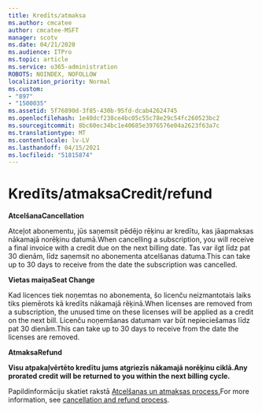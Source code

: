 ```yaml
---
title: Kredīts/atmaksa
ms.author: cmcatee
author: cmcatee-MSFT
manager: scotv
ms.date: 04/21/2020
ms.audience: ITPro
ms.topic: article
ms.service: o365-administration
ROBOTS: NOINDEX, NOFOLLOW
localization_priority: Normal
ms.custom:
- "897"
- "1500035"
ms.assetid: 5f76890d-3f85-430b-95fd-dcab42624745
ms.openlocfilehash: 1e40dcf238ce4bc05c55c78e29c54fc260523bc2
ms.sourcegitcommit: 8bc60ec34bc1e40685e3976576e04a2623f63a7c
ms.translationtype: MT
ms.contentlocale: lv-LV
ms.lasthandoff: 04/15/2021
ms.locfileid: "51815874"
---
```

# <a name="creditrefund"></a><span data-ttu-id="b30cc-102">Kredīts/atmaksa</span><span class="sxs-lookup"><span data-stu-id="b30cc-102">Credit/refund</span></span>

<span data-ttu-id="b30cc-103">**Atcelšana**</span><span class="sxs-lookup"><span data-stu-id="b30cc-103">**Cancellation**</span></span>
  
<span data-ttu-id="b30cc-104">Atceļot abonementu, jūs saņemsit pēdējo rēķinu ar kredītu, kas jāapmaksas nākamajā norēķinu datumā.</span><span class="sxs-lookup"><span data-stu-id="b30cc-104">When cancelling a subscription, you will receive a final invoice with a credit due on the next billing date.</span></span> <span data-ttu-id="b30cc-105">Tas var ilgt līdz pat 30 dienām, līdz saņemsit no abonementa atcelšanas datuma.</span><span class="sxs-lookup"><span data-stu-id="b30cc-105">This can take up to 30 days to receive from the date the subscription was cancelled.</span></span>
  
<span data-ttu-id="b30cc-106">**Vietas maiņa**</span><span class="sxs-lookup"><span data-stu-id="b30cc-106">**Seat Change**</span></span>
  
<span data-ttu-id="b30cc-107">Kad licences tiek noņemtas no abonementa, šo licenču neizmantotais laiks tiks piemērots kā kredīts nākamajā rēķinā.</span><span class="sxs-lookup"><span data-stu-id="b30cc-107">When licenses are removed from a subscription, the unused time on these licenses will be applied as a credit on the next bill.</span></span> <span data-ttu-id="b30cc-108">Licenču noņemšanas datumam var būt nepieciešamas līdz pat 30 dienām.</span><span class="sxs-lookup"><span data-stu-id="b30cc-108">This can take up to 30 days to receive from the date the licenses are removed.</span></span>

<span data-ttu-id="b30cc-109">**Atmaksa**</span><span class="sxs-lookup"><span data-stu-id="b30cc-109">**Refund**</span></span>

<span data-ttu-id="b30cc-110">**Visu atpakaļvērtēto kredītu jums atgriezīs nākamajā norēķinu ciklā.**</span><span class="sxs-lookup"><span data-stu-id="b30cc-110">**Any prorated credit will be returned to you within the next billing cycle.**</span></span>

<span data-ttu-id="b30cc-111">Papildinformāciju skatiet rakstā [Atcelšanas un atmaksas process.](https://docs.microsoft.com/microsoft-365/commerce/subscriptions/cancel-your-subscription?view=o365-worldwide)</span><span class="sxs-lookup"><span data-stu-id="b30cc-111">For more information, see [cancellation and refund process](https://docs.microsoft.com/microsoft-365/commerce/subscriptions/cancel-your-subscription?view=o365-worldwide).</span></span> 

